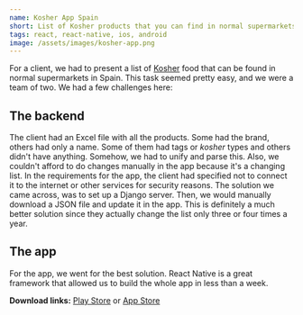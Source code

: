 ```yaml
---
name: Kosher App Spain
short: List of Kosher products that you can find in normal supermarkets in Spain.
tags: react, react-native, ios, android
image: /assets/images/kosher-app.png
---
```

For a client, we had to present a list of [Kosher](https://en.wikipedia.org/wiki/Kosher_foods) food that can be found in normal supermarkets in Spain. This task seemed pretty easy, and we were a team of two. We had a few challenges here:

## The backend

The client had an Excel file with all the products. Some had the brand, others had only a name. Some of them had tags or *kosher* types and others didn't have anything. Somehow, we had to unify and parse this. Also, we couldn't afford to do changes manually in the app because it's a changing list. In the requirements for the app, the client had specified not to connect it to the internet or other services for security reasons. The solution we came across, was to set up a Django server. Then, we would manually download a JSON file and update it in the app. This is definitely a much better solution since they actually change the list only three or four times a year.

## The app

For the app, we went for the best solution. React Native is a great framework that allowed us to build the whole app in less than a week.



**Download links:** [Play Store](https://play.google.com/store/apps/details?id=com.jabad.kosherappspain) or [App Store](https://apps.apple.com/us/app/kosher-app-spain/id1524664198)